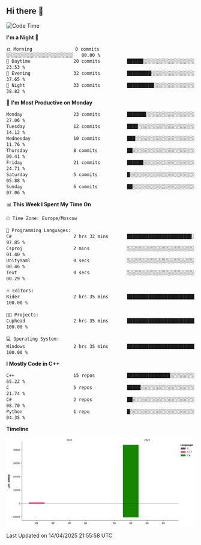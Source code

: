 ## Hi there 👋

<!--
**wxrstvrsn/wxrstvrsn** is a ✨ _special_ ✨ repository because its `README.md` (this file) appears on your GitHub profile.

Here are some ideas to get you started:

- 🔭 I’m currently working on ...
- 🌱 I’m currently learning ...
- 👯 I’m looking to collaborate on ...
- 🤔 I’m looking for help with ...
- 💬 Ask me about ...
- 📫 How to reach me: ...
- 😄 Pronouns: ...
- ⚡ Fun fact: ...
-->
<!--START_SECTION:waka-->
![Code Time](http://img.shields.io/badge/Code%20Time-2%20hrs%2052%20mins-blue)

**I'm a Night 🦉** 

```text
🌞 Morning                0 commits           ░░░░░░░░░░░░░░░░░░░░░░░░░   00.00 % 
🌆 Daytime                20 commits          ██████░░░░░░░░░░░░░░░░░░░   23.53 % 
🌃 Evening                32 commits          █████████░░░░░░░░░░░░░░░░   37.65 % 
🌙 Night                  33 commits          ██████████░░░░░░░░░░░░░░░   38.82 % 
```
📅 **I'm Most Productive on Monday** 

```text
Monday                   23 commits          ███████░░░░░░░░░░░░░░░░░░   27.06 % 
Tuesday                  12 commits          ████░░░░░░░░░░░░░░░░░░░░░   14.12 % 
Wednesday                10 commits          ███░░░░░░░░░░░░░░░░░░░░░░   11.76 % 
Thursday                 8 commits           ██░░░░░░░░░░░░░░░░░░░░░░░   09.41 % 
Friday                   21 commits          ██████░░░░░░░░░░░░░░░░░░░   24.71 % 
Saturday                 5 commits           █░░░░░░░░░░░░░░░░░░░░░░░░   05.88 % 
Sunday                   6 commits           ██░░░░░░░░░░░░░░░░░░░░░░░   07.06 % 
```


📊 **This Week I Spent My Time On** 

```text
🕑︎ Time Zone: Europe/Moscow

💬 Programming Languages: 
C#                       2 hrs 32 mins       ████████████████████████░   97.85 % 
Csproj                   2 mins              ░░░░░░░░░░░░░░░░░░░░░░░░░   01.40 % 
UnityYaml                0 secs              ░░░░░░░░░░░░░░░░░░░░░░░░░   00.46 % 
Text                     0 secs              ░░░░░░░░░░░░░░░░░░░░░░░░░   00.29 % 

🔥 Editors: 
Rider                    2 hrs 35 mins       █████████████████████████   100.00 % 

🐱‍💻 Projects: 
Cuphead                  2 hrs 35 mins       █████████████████████████   100.00 % 

💻 Operating System: 
Windows                  2 hrs 35 mins       █████████████████████████   100.00 % 
```

**I Mostly Code in C++** 

```text
C++                      15 repos            ████████████████░░░░░░░░░   65.22 % 
C                        5 repos             █████░░░░░░░░░░░░░░░░░░░░   21.74 % 
C#                       2 repos             ██░░░░░░░░░░░░░░░░░░░░░░░   08.70 % 
Python                   1 repo              █░░░░░░░░░░░░░░░░░░░░░░░░   04.35 % 
```



**Timeline**

![Lines of Code chart](https://raw.githubusercontent.com/wxrstvrsn/wxrstvrsn/main/assets/bar_graph.png)


 Last Updated on 14/04/2025 21:55:58 UTC
<!--END_SECTION:waka-->
